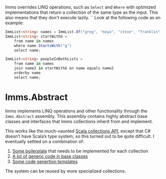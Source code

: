 Imms overrides LINQ operations, such as `Select` and `Where` with optimized implementations that return a collection of the same type as the input. This also means that they don't execute lazily.
``
Look at the following code as an example:
```csharp
ImmList<string> names = ImmList.Of("greg", "maya", "steve", "franklin");
ImmList<string> startWithG = 
	from name in names
	where name.StartsWith("g")
	select name;

ImmList<string> peopleInBothLists =
	from name in names
	join name2 in startWithG on name equals name2
	orderby name
	select name;
```
# Imms.Abstract
Imms implements LINQ operations and other functionality through the `Imms.Abstract` assembly. This assembly contains highly abstract base classes and interfaces that Imms collections inherit from and implement. 

This works like the much-vaunted [Scala collections API](https://docs.scala-lang.org/overviews/collections-2.13/overview.html), except that C# doesn’t have Scala’s type system, so this turned out to be quite difficult. I eventually settled on a combination of:
1. [Some boilerplate](https://github.com/GregRos/Imms/blob/master/Imms/Imms.Collections/Wrappers/Immutable/List/ImmBindings.cs) that needs to be implemented for each collection
2. [A lot of generic code in base classes](https://github.com/GregRos/Imms/blob/master/Imms/Imms.Abstract/Abstractions/MapLike/AbstractMap.cs)
3. [Some code genertion templates](https://github.com/GregRos/Imms/blob/master/Imms/Imms.Collections/Wrappers/Immutable/Templates/ListLikeClass.cs)

The system can be reused by more specialized collections.